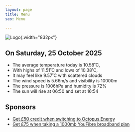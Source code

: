 ```yaml
---
layout: page
title: Menu
seo: Menu

---
```


![Logo](/images/logo.jpg){:width="832px"}

<!-- weather_marker starts -->
## On Saturday, 25 October 2025

- The average temperature today is 10.58˚C,
- With highs of 11.51˚C and lows of 10.38˚C,
- It may feel like 9.57˚C with scattered clouds
- The wind speed is 5.66m/s and visibility is 10000m
- The pressure is 1006hPa and humidity is 72%
- The sun will rise at 06:50 and set at 16:54

<!-- weather_marker ends -->

## Sponsors

- [Get £50 credit when switching to Octopus Energy](https://bit.ly/3oD1nnS)
- [Get £75 when taking a 1000mb YouFibre broadband plan](https://aklam.io/91zWhU?)
